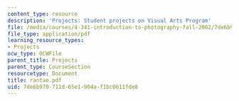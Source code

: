 ```yaml
---
content_type: resource
description: 'Projects: Student projects on Visual Arts Program'
file: /media/courses/4-341-introduction-to-photography-fall-2002/7de6b970711d65e1904af1bc0611fde8_rantao.pdf
file_type: application/pdf
learning_resource_types:
- Projects
ocw_type: OCWFile
parent_title: Projects
parent_type: CourseSection
resourcetype: Document
title: rantao.pdf
uid: 7de6b970-711d-65e1-904a-f1bc0611fde8
---
```

